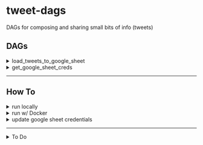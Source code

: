 # tweet-dags
DAGs for composing and sharing small bits of info (tweets)


## DAGs
<details>
    <summary>load_tweets_to_google_sheet</summary>

    tasks:

    1. validate_env_variables
    2. validate_params
    3. get_tweet_scratch_dir_path
    4. validate_tweet_scrath_files
    5. get_tweet_source_info
    6. get_google_sheets_credentials
    7. check_for_existing_source_section_title_pages
    8. get_tweets_from_scratch_dir
    9. load_tweet_list_to_google_sheet

</details>


<details>
    <summary>get_google_sheet_creds</summary>

    tasks:

    1. get_google_sheets_credentials

</details>


*** 

## How To
<details>
    <summary>run locally</summary>
    
    1. create/activate a virtual environment
    2. `pip install wheel`
    3. `python setup.py bdist_wheel`
    4. `pip3 install dist/*.whl`
    5. update the command in `run.sh` with the correct dag name and arguments.
    6. `source run.sh` 
    ```

</details>

<details>
    <summary>run w/ Docker</summary>
    
    1. update the command in `run.sh` with the correct dag name and arguments.

    2. run the following commands to build and run the docker image
    ```bash
        docker build --tag tweet_dags .
        docker run --env-file .env tweet_dags
    ```

</details>

<details>
    <summary>update google sheet credentials</summary>
    
    There may be times when Google Sheets credentials token (`tweet_dags/config/google_sheets_token.json`) expires and will prevent the DAGs from running. If you receive this error, take these steps:

    1. create and activate a virtual environment
        - we haven't figured out how to update credentials from within a docker container, yet.
    2. `pip install wheel`
    3. `python setup.py bdist_wheel`
    4. `pip install dist/*.whl`
    5. `python3 main.py get_google_sheets_creds`

</details>

***

<details>
    <summary>To Do</summary>

    - load_tweet_list_to_google_sheet(tweets: List[List])
        - https://developers.google.com/sheets/api/reference/rest/v4/spreadsheets.values/append
        - https://www.youtube.com/watch?v=OZDGVTmQ45Q

</details>

